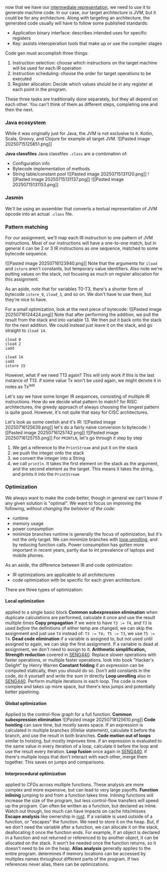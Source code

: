 now that we have our [intermediate representation](06.25-Intermediate_Code_Generation), we need to use it to generate machine code. In our case, our target architecture is JVM, but it could be for any architecture.
Along with targeting an architecture, the generated code usually will have to follow some published standards:
- Application binary interface: describes intended uses for specific registers
- Key: assists interoperation tools that make up or use the compiler stages

Code gen must accomplish three things:
1. Instruction selection: choose which instructions on the target machine will be used for each IR operation
2. Instruction scheduling: choose the order for target operations to be executed
3. Register allocation: Decide which values should be in any register at each point in the program.

These three tasks are traditionally done separately, but they all depend on each other. You can't think of them as different steps, completing one and then the next.

### Java ecosystem
 While it was originally just for Java, the JVM is not exclusive to it. Kotlin, Scala, Groovy, and Clojure for
 example all target JVM. ![[Pasted image 20250715125851.png]]

**Java classfiles**
Java classfiles `.class` are a combination of:
- Configuration info
- Bytecode implementation of methods
- String table/constant pool
![[Pasted image 20250715131120.png]]
![[Pasted image 20250715131137.png]]
![[Pasted image 20250715131153.png]]

### Jasmin
We'll be using an assembler that converts a textual representation of JVM opcode into an actual `.class` file.
### Pattern matching
For our assignment, we'll map each IR instruction to one pattern of JVM instructions. Most of our instructions will have a one-to-one match, but in general it can be 2 or 3 IR instructions as one sequence, matched to some bytecode sequence.

![[Pasted image 20250716123940.png]]
Note that the arguments for `iload` and `istore` aren't constants, but temporary value identifiers.
Also note we're putting values on the stack, not focusing as much on register allocation for this assignment.

As an aside, note that for variables T0-T3, there's a shorter form of bytecode `istore_0`, `iload_3`, and so on. We don't have to use them, but they're nice to have.

For a small optimization, look at the next piece of bytecode:
![[Pasted image 20250716124424.png]]
Note that after performing the addition, we pull the result from the stack and into variable 13. We then put it back onto the stack for the next addition. We could instead just leave it on the stack, and go straight to `iload 14`.
```
iload 0
iload 2
iadd

iload 14
iadd
istore 15
```
However, what if we need T13 again? This will only work if this is the last instance of T13.
if some value Tx won't be used again, we might denote it in notes as Tx$^{\text{last}}$ 

Let's say we have some longer IR sequences, consisting of multiple IR instructions. How do we decide what pattern to match? for RISC architectures, the greedy approach of always choosing the longest pattern is quite good. However, it's not quite that easy for CISC architectures.

Let's look as some ceelish and it's IR:
![[Pasted image 20250716125639.png]]
let's do a fairly naive conversion to bytecode:
![[Pasted image 20250716125742.png]]
![[Pasted image 20250716125755.png]]
For `PRINTLN`, let's go through it step by step
1. We get a reference to the `PrintStream` and put it on the stack
2. we push the integer onto the stack
3. we convert the integer into a String
4. we call `println`. It takes the first element on the stack as the argument, and the second element as the target. This means it takes the string, and prints it into the `PrintStream`
### Optimization
We always want to make the code better, though in general we can't know if any given solution is "optimal". We want to focus on improving the following, *without changing the behavior of the code*:
- runtime
- memory usage
- power consumption
- minimize branches
runtime is generally the focus of optimization, but it's not the only target.
We can minimize branches with [loop unrolling](05.22-Software_Optimization_Techniques), and by reducing function calls.
Power consumption has gotten more important in recent years, partly due to int prevalence of laptops and mobile phones.

As an aside, the difference between IR and code optimization:
- IR optimizations are applicable to all architectures
- code optimization with be specific for each given architecture.

There are three types of optimization:
#### Local optimization
applied to a single basic block
**Common subexpression elimination**
	when duplicate calculations are performed, calculate it once and use the result multiple times
**Copy propagation**
	if we were to have `T3 := T4`, and `T3` is used *before* the definitions of either temp are changed, we can skip the assignment and just use `T4`
	instead of: `T3 := T4; T5 := T3`,
	we use `T5 := T4`.
**Dead code elimination**
	if a variable is assigned to, but not used until assigned to again, we can skip the first assignment.
	If a variable is dead at assignment, we don't need to assign to it.
**Arithmetic simplification, Strength reduction**
	covered in [SENG440](05.22-Software_Optimization_Techniques). Replace slower operations with faster operations, or multiple faster operations.
	look into book "Hacker's Delight" by Henry Warren
**Constant folding**
	if an expression can be computed statically, then you should do so. Don't add constants in the code, do it yourself and write the sum in directly
**Loop unrolling**
	also in [SENG440](05.22-Software_Optimization_Techniques). Perform multiple iterations in each loop. The code is more complex and takes up more space, but there's less jumps and potentially better pipelining.
#### Global optimization
Applied to the control-flow graph for a full function.
**Common subexpression elimination**
	![[Pasted image 20250718125610.png]]
**Code hoisting**
	can save time, but mostly saves space.
	If an expression is calculated in multiple branches (if/else statement), calculate it before the branch, and use the result in both branches.
**Code motion out of loops**
	similar to hoisting, but mostly improves time.
	if an expression is evaluated to the same value in every iteration of a loop, calculate it before the loop and use the result every iteration.
**Loop fusion**
	once again in  [SENG440](05.22-Software_Optimization_Techniques). if there's multiple loops that don't interact with each other, merge them together. This saves on jumps and comparisons.
#### Interprocedural optimization
applied to CFGs across multiple functions. These analysis are more complex and more expensive, but can lead to very large payoffs.
**Function inlining**
	jumping to and from a function takes time. Inlining functions will increase the size of the program, but less control-flow transfers will speed up the program.
	Can often be written as a function, but declared as inline.
	Watch out though, too much can have impacts on cache hits/misses
**Escape analysis**
	like ownership in [rust](03.19-Rust). If a variable is used outside of a function, or "escapes" the function. We need to store it on the heap. But, if we don't need the variable after a function, we can allocate it on the stack, deallocating it once the function ends.
	For example, if an object is declared in a function and not returned or referenced to by another object, it can be allocated on the stack. It won't be needed once the function returns, so it doesn't need to be on the heap.
**Alias analysis**
	generally applies to the entire program.
	determines if memory locations can be accessed by multiples names throughout different parts of the program. If two references never alias, there can be optimizations.

